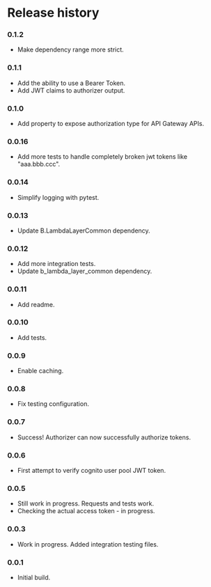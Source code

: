 # Release history

### 0.1.2
* Make dependency range more strict.

### 0.1.1
* Add the ability to use a Bearer Token.
* Add JWT claims to authorizer output.

### 0.1.0
* Add property to expose authorization type for API Gateway APIs.

### 0.0.16
* Add more tests to handle completely broken jwt tokens like "aaa.bbb.ccc".

### 0.0.14
* Simplify logging with pytest.

### 0.0.13
* Update B.LambdaLayerCommon dependency.

### 0.0.12
* Add more integration tests.
* Update b_lambda_layer_common dependency.

### 0.0.11
* Add readme.

### 0.0.10
* Add tests.

### 0.0.9
* Enable caching.

### 0.0.8
* Fix testing configuration.

### 0.0.7
* Success! Authorizer can now successfully authorize tokens.

### 0.0.6
* First attempt to verify cognito user pool JWT token.

### 0.0.5
* Still work in progress. Requests and tests work. 
* Checking the actual access token - in progress.

### 0.0.3
* Work in progress. Added integration testing files.

### 0.0.1
* Initial build.
